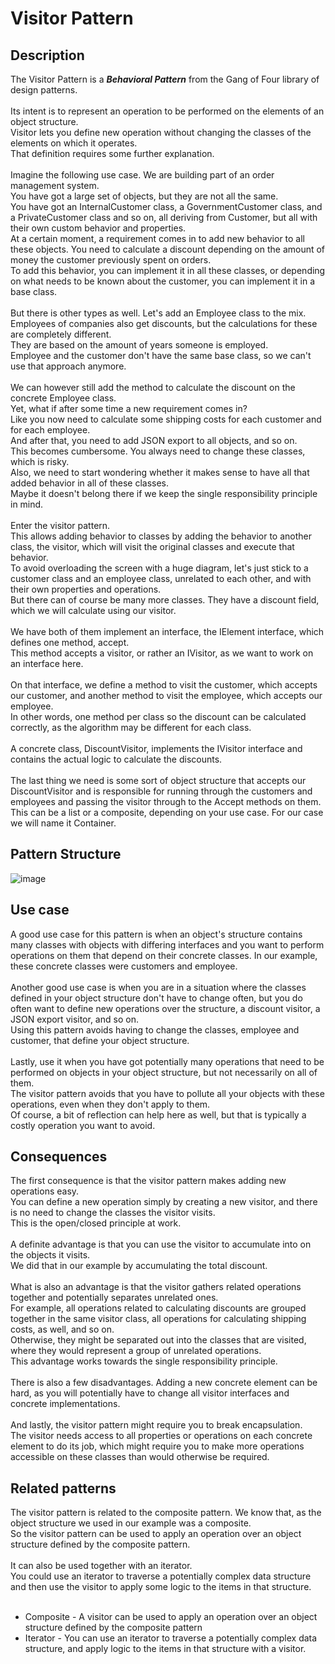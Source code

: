 # Visitor Pattern


## Description
The Visitor Pattern is a ***Behavioral Pattern*** from the Gang of Four library of design patterns. </br>
</br>
Its intent is to represent an operation to be performed on the elements of an object structure. </br>
Visitor lets you define new operation without changing the classes of the elements on which it operates. </br>
That definition requires some further explanation. </br>
</br>
Imagine the following use case. We are building part of an order management system.</br>
You have got a large set of objects, but they are not all the same.</br>
You have got an InternalCustomer class, a GovernmentCustomer class, and a PrivateCustomer class and so on, all deriving from Customer, but all with their own custom behavior and properties.</br>
At a certain moment, a requirement comes in to add new behavior to all these objects. You need to calculate a discount depending on the amount of money the customer previously spent on orders. </br>
To add this behavior, you can implement it in all these classes, or depending on what needs to be known about the customer, you can implement it in a base class.</br>
</br>
But there is other types as well. Let's add an Employee class to the mix. </br>
Employees of companies also get discounts, but the calculations for these are completely different. </br>
They are based on the amount of years someone is employed.</br>
Employee and the customer don't have the same base class, so we can't use that approach anymore.</br>
</br>
We can however still add the method to calculate the discount on the concrete Employee class.</br>
Yet, what if after some time a new requirement comes in? </br>
Like you now need to calculate some shipping costs for each customer and for each employee. </br>
And after that, you need to add JSON export to all objects, and so on.</br>
This becomes cumbersome. You always need to change these classes, which is risky.</br>
Also, we need to start wondering whether it makes sense to have all that added behavior in all of these classes.</br>
Maybe it doesn't belong there if we keep the single responsibility principle in mind. </br>
</br>
Enter the visitor pattern. </br>
This allows adding behavior to classes by adding the behavior to another class, the visitor, which will visit the original classes and execute that behavior. </br>
To avoid overloading the screen with a huge diagram, let's just stick to a customer class and an employee class, unrelated to each other, and with their own properties and operations.</br>
But there can of course be many more classes. They have a discount field, which we will calculate using our visitor. </br>
</br>
We have both of them implement an interface, the IElement interface, which defines one method, accept. </br>
This method accepts a visitor, or rather an IVisitor, as we want to work on an interface here.</br>
</br>
On that interface, we define a method to visit the customer, which accepts our customer, and another method to visit the employee, which accepts our employee.</br>
In other words, one method per class so the discount can be calculated correctly, as the algorithm may be different for each class. </br>
</br>
A concrete class, DiscountVisitor, implements the IVisitor interface and contains the actual logic to calculate the discounts. </br>
</br>
The last thing we need is some sort of object structure that accepts our DiscountVisitor and is responsible for running through the customers and employees and passing the visitor through to the Accept methods on them. </br>
This can be a list or a composite, depending on your use case. For our case we will name it Container. </br>



## Pattern Structure 
![image](https://user-images.githubusercontent.com/42718910/206369119-a4c52d46-afae-4d0d-9b2f-c00e049177d9.png)



## Use case
A good use case for this pattern is when an object's structure contains many classes with objects with differing interfaces and you want to perform operations on them that depend on their concrete classes. In our example, these concrete classes were customers and employee. </br>
</br>
Another good use case is when you are in a situation where the classes defined in your object structure don't have to change often, but you do often want to define new operations over the structure, a discount visitor, a JSON export visitor, and so on. </br>
Using this pattern avoids having to change the classes, employee and customer, that define your object structure. </br>
</br>
Lastly, use it when you have got potentially many operations that need to be performed on objects in your object structure, but not necessarily on all of them.</br>
The visitor pattern avoids that you have to pollute all your objects with these operations, even when they don't apply to them. </br>
Of course, a bit of reflection can help here as well, but that is typically a costly operation you want to avoid. </br>


## Consequences
The first consequence is that the visitor pattern makes adding new operations easy. </br>
You can define a new operation simply by creating a new visitor, and there is no need to change the classes the visitor visits. </br>
This is the open/closed principle at work.</br>
</br>
A definite advantage is that you can use the visitor to accumulate into on the objects it visits. </br>
We did that in our example by accumulating the total discount. </br>
</br>
What is also an advantage is that the visitor gathers related operations together and potentially separates unrelated ones.</br>
For example, all operations related to calculating discounts are grouped together in the same visitor class, all operations for calculating shipping costs, as well, and so on.</br>
Otherwise, they might be separated out into the classes that are visited, where they would represent a group of unrelated operations. </br>
This advantage works towards the single responsibility principle. </br>
</br>
There is also a few disadvantages. Adding a new concrete element can be hard, as you will potentially have to change all visitor interfaces and concrete implementations.</br>
</br>
And lastly, the visitor pattern might require you to break encapsulation. </br>
The visitor needs access to all properties or operations on each concrete element to do its job, which might require you to make more operations accessible on these classes than would otherwise be required.


## Related patterns
The visitor pattern is related to the composite pattern. We know that, as the object structure we used in our example was a composite. </br>
So the visitor pattern can be used to apply an operation over an object structure defined by the composite pattern. </br>
</br>
It can also be used together with an iterator.</br>
You could use an iterator to traverse a potentially complex  data structure and then use the visitor to apply some logic to the items in that structure. </br>
</br>

* Composite - A visitor can be used to apply an operation over an object structure defined by the composite pattern
* Iterator - You can use an iterator to traverse a potentially complex data structure, and apply logic to the items in that structure with a visitor.
